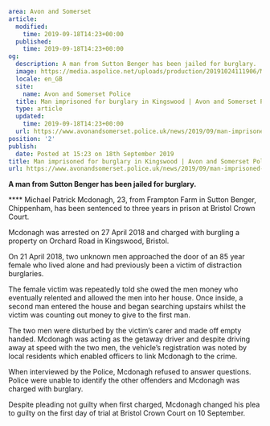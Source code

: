 ```yaml
area: Avon and Somerset
article:
  modified:
    time: 2019-09-18T14:23+00:00
  published:
    time: 2019-09-18T14:23+00:00
og:
  description: A man from Sutton Benger has been jailed for burglary.
  image: https://media.aspolice.net/uploads/production/20191024111906/Michael-Patrick-Mcdonagh_for-web.jpg
  locale: en_GB
  site:
    name: Avon and Somerset Police
  title: Man imprisoned for burglary in Kingswood | Avon and Somerset Police
  type: article
  updated:
    time: 2019-09-18T14:23+00:00
  url: https://www.avonandsomerset.police.uk/news/2019/09/man-imprisoned-for-burglary-in-kingswood/
position: '2'
publish:
  date: Posted at 15:23 on 18th September 2019
title: Man imprisoned for burglary in Kingswood | Avon and Somerset Police
url: https://www.avonandsomerset.police.uk/news/2019/09/man-imprisoned-for-burglary-in-kingswood/
```

**A man from Sutton Benger has been jailed for burglary.**

**** Michael Patrick Mcdonagh, 23, from Frampton Farm in Sutton Benger, Chippenham, has been sentenced to three years in prison at Bristol Crown Court.

Mcdonagh was arrested on 27 April 2018 and charged with burgling a property on Orchard Road in Kingswood, Bristol.

On 21 April 2018, two unknown men approached the door of an 85 year female who lived alone and had previously been a victim of distraction burglaries.

The female victim was repeatedly told she owed the men money who eventually relented and allowed the men into her house. Once inside, a second man entered the house and began searching upstairs whilst the victim was counting out money to give to the first man.

The two men were disturbed by the victim’s carer and made off empty handed. Mcdonagh was acting as the getaway driver and despite driving away at speed with the two men, the vehicle’s registration was noted by local residents which enabled officers to link Mcdonagh to the crime.

When interviewed by the Police, Mcdonagh refused to answer questions. Police were unable to identify the other offenders and Mcdonagh was charged with burglary.

Despite pleading not guilty when first charged, Mcdonagh changed his plea to guilty on the first day of trial at Bristol Crown Court on 10 September.
